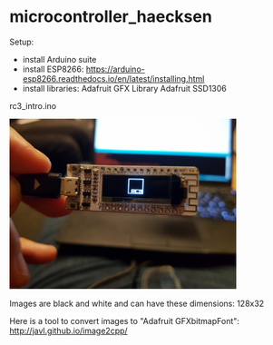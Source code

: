 # microcontroller_haecksen

Setup:
- install Arduino suite
- install ESP8266:
https://arduino-esp8266.readthedocs.io/en/latest/installing.html
- install libraries:
Adafruit GFX Library
Adafruit SSD1306


rc3_intro.ino

<img src="rc3.jpg" width=400/>

Images are black and white and can have these dimensions: 128x32 

Here is a tool to convert images to "Adafruit GFXbitmapFont":<br>
http://javl.github.io/image2cpp/
